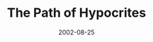 ---
layout: message
category: message
series: "House of Hypocrites"
title: "The Path of Hypocrites"
date: 2002-08-25
message_id: 267
---